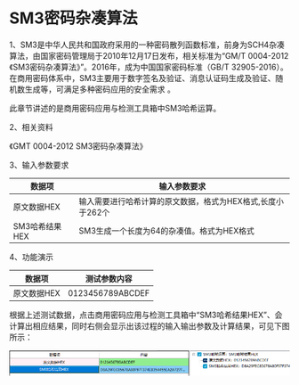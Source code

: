 # SM3密码杂凑算法

1、SM3是中华人民共和国政府采用的一种密码散列函数标准，前身为SCH4杂凑算法，由国家密码管理局于2010年12月17日发布，相关标准为“GM/T 0004-2012 《SM3密码杂凑算法》”。2016年，成为中国国家密码标准（GB/T 32905-2016）。
在商用密码体系中，SM3主要用于数字签名及验证、消息认证码生成及验证、随机数生成等，可满足多种密码应用的安全需求 。

此章节讲述的是商用密码应用与检测工具箱中SM3哈希运算。

2、相关资料

《GMT 0004-2012 SM3密码杂凑算法》

3、输入参数要求

| 数据项         | 输入参数要求                                                |
| -------------- | ----------------------------------------------------------- |
| 原文数据HEX    | 输入需要进行哈希计算的原文数据，格式为HEX格式,长度小于262个 |
| SM3哈希结果HEX | SM3生成一个长度为64的杂凑值。格式为HEX格式                  |

4、功能演示

| 数据项      | 测试参数内容     |
| ----------- | ---------------- |
| 原文数据HEX | 0123456789ABCDEF |

根据上述测试数据，点击商用密码应用与检测工具箱中“SM3哈希结果HEX”、会计算出相应结果，同时右侧会显示出该过程的输入输出参数及计算结果，可见下图所示：

![SM3](../image/国密算法/SM3.png)



